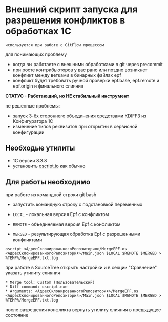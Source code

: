 # Внешний скрипт запуска для разрешения конфликтов в обработках 1С

`используется при работе с GitFlow процессом`

для понимающих проблему

* когда вы работаете с внешними обработками в git через precommit
* при росте контрибьюторов у вас рано или поздно возникнет конфликт между ветками в бинарных файлах epf
* конфликт будет требовать ручной проверки epf.base, epf.remote и epf.origin и финального слияния

**СТАТУС - Работающий, но НЕ стабильный инструмент**

не решенные проблемы:

* запуск 3-ёх стороннего объединения средствами KDIFF3 из Конфигуратора 1С
* изменение типов реквизитов при открытии в сервисной конфигурации

## Необходые утилиты

* 1C версии 8.3.8
* установить [oscript.io](http://oscript.io) как обычно

## Для работы необходимо

при работе из командной строки git bash

* запустить командную строку с подстановкой переменных

* `LOCAL` - локальная версия Epf с конфликтом
* `REMOTE` - объединяемая версия Epf с конфликтом
* `MERGED` - результирующая обработка Epf с разрешенными конфликтами

```Shell
oscript <АдресСклонированногоРепозитория>/MergeEPF.os <АдресСклонированногоРепозитория>/Main.json $LOCAL $REMOTE $MERGED > %TEMP%/MergeEPF.txt.log
```



при работе в SourceTree открыть настройки и в секции "Сравнение" указать утилиту слияния

```
* Merge tool: Custom (Пользовательский)
* Diff command: oscript.exe
* Arguments: <АдресСклонированногоРепозитория>/MergeEPF.os <АдресСклонированногоРепозитория>/Main.json $LOCAL $REMOTE $MERGED > %TEMP%/MergeEPF.txt.log
```

после разрешения конфликта вернуть утилиту слияния в предыдущее состояние
